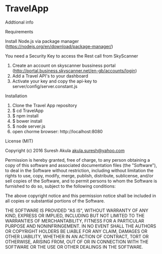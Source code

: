 
# TravelApp

Addtional info


Requirements

Install Node.js via package manager
    (https://nodejs.org/en/download/package-manager/)

You need a Security Key to access the Rest call from SkyScanner

1. Create an account on skyscanner bussiness portal
(http://portal.business.skyscanner.net/en-gb/accounts/login)
2. Add a Travel API's to your dashboard
3. Activate your key and copy the api-key to server/config/server.constant.js


Installation
1. Clone the Travel App repository
2. $ cd TravelApp
3. $ npm install
4. $ bower install
4. $ node server.js
5. open chorme browser: http://localhost:8080




License (MIT)

Copyright (c) 2016 Suresh Akula <akula.suresh@yahoo.com>

Permission is hereby granted, free of charge, to any person obtaining
a copy of this software and associated documentation files (the
"Software"), to deal in the Software without restriction, including
without limitation the rights to use, copy, modify, merge, publish,
distribute, sublicense, and/or sell copies of the Software, and to
permit persons to whom the Software is furnished to do so, subject to
the following conditions:

The above copyright notice and this permission notice shall be
included in all copies or substantial portions of the Software.

THE SOFTWARE IS PROVIDED "AS IS", WITHOUT WARRANTY OF ANY KIND,
EXPRESS OR IMPLIED, INCLUDING BUT NOT LIMITED TO THE WARRANTIES OF
MERCHANTABILITY, FITNESS FOR A PARTICULAR PURPOSE AND
NONINFRINGEMENT. IN NO EVENT SHALL THE AUTHORS OR COPYRIGHT HOLDERS BE
LIABLE FOR ANY CLAIM, DAMAGES OR OTHER LIABILITY, WHETHER IN AN ACTION
OF CONTRACT, TORT OR OTHERWISE, ARISING FROM, OUT OF OR IN CONNECTION
WITH THE SOFTWARE OR THE USE OR OTHER DEALINGS IN THE SOFTWARE.
